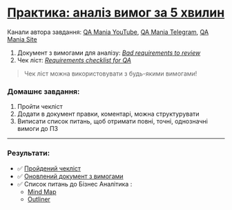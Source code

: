 # [Практика: аналіз вимог за 5 хвилин](https://www.youtube.com/watch?v=waKxox0sDzM)

Канали автора завдання: [QA Mania YouTube](https://www.youtube.com/@QAMania), [QA Mania Telegram](https://t.me/qamania), [QA Mania Site](https://qamania.org)

1. Документ з вимогами для аналізу: [*Bad requirements to review*](https://docs.google.com/document/d/1J6OtzjdhyU9EuAStlal5Fz8lDR8XDi7GQZVUxHPcmh8/)
2. Чек ліст: [*Requirements checklist for QA*](https://docs.google.com/document/d/1ckQPnqH069XNEmLHkHqXZ_jB_Nj6gOKslbSjhHwy3Z0/)

> Чек ліст можна використовувати з будь-якими вимогами!

### Домашнє завдання:
1. Пройти чекліст
2. Додати в документ правки, коментарі, можна структурувати
3. Виписати список питань, щоб отримати повні, точні, однозначні вимоги до ПЗ

---

### Результати:
- ✅ [Пройдений чекліст](https://docs.google.com/document/d/1L_3ipp0FeXzEWchEQtCG_0r09b2W7TSigSV1f1TX06o/)
- ✅ [Оновлений документ з вимогами](https://docs.google.com/document/d/1fkCMVS9f1eo5EHgLyMWQ-q0IwcaQ9_dcaAT3GaADsMo/)
- ✅ Список питань до Бізнес Аналітика :
  - [Mind Map](https://github.com/anhelina-lunova/Requirements-Analysis/blob/main/TamagotchiGame_MindMap.pdf)
  - [Outliner](https://github.com/anhelina-lunova/Requirements-Analysis/blob/main/TamagotchiGame_Outliner.pdf)
